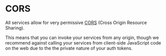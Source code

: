 # CORS

All services allow for very permissive [CORS](https://enable-cors.org) (Cross Origin Resource Sharing).

This means that you can invoke your services from any origin, though we recommend against calling your services from client-side JavaScript code on the web due to the the private nature of your auth tokens.
